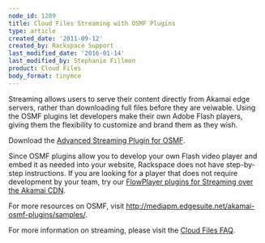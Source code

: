 ```yaml
---
node_id: 1209
title: Cloud Files Streaming with OSMF Plugins
type: article
created_date: '2011-09-12'
created_by: Rackspace Support
last_modified_date: '2016-01-14'
last_modified_by: Stephanie Fillmon
product: Cloud Files
body_format: tinymce
---
```


Streaming allows users to serve their content directly from Akamai edge
servers, rather than downloading full files before they are veiwable.
Using the OSMF plugins let developers make their own Adobe Flash
players, giving them the flexibility to customize and brand them as they
wish.

Download the [Advanced Streaming Plugin for
OSMF](http://mediapm.edgesuite.net/akamai-osmf-plugins/samples/).

Since OSMF plugins allow you to develop your own Flash video player and
embed it as needed into your website, Rackspace does not have
step-by-step instructions.  If you are looking for a player that does
not require development by your team, try our [FlowPlayer plugins for
Streaming over the Akamai
CDN](/how-to/cloud-files-streaming-with-flowplayer-plugins).

For more resources on OSMF, visit
<http://mediapm.edgesuite.net/akamai-osmf-plugins/samples/>.

For more information on streaming, please visit the [Cloud Files
FAQ](/how-to/cloud-files-faq).

